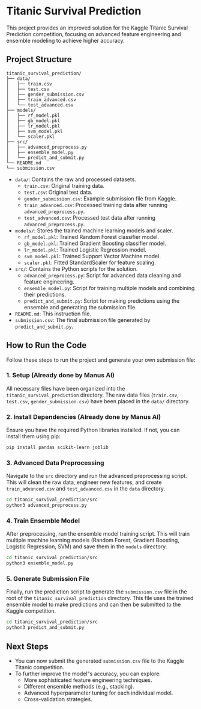 # Titanic Survival Prediction

This project provides an improved solution for the Kaggle Titanic Survival Prediction competition, focusing on advanced feature engineering and ensemble modeling to achieve higher accuracy.

## Project Structure

```
titanic_survival_prediction/
├── data/
│   ├── train.csv
│   ├── test.csv
│   ├── gender_submission.csv
│   ├── train_advanced.csv
│   └── test_advanced.csv
├── models/
│   ├── rf_model.pkl
│   ├── gb_model.pkl
│   ├── lr_model.pkl
│   ├── svm_model.pkl
│   └── scaler.pkl
├── src/
│   ├── advanced_preprocess.py
│   ├── ensemble_model.py
│   └── predict_and_submit.py
└── README.md
└── submission.csv
```

- `data/`: Contains the raw and processed datasets.
  - `train.csv`: Original training data.
  - `test.csv`: Original test data.
  - `gender_submission.csv`: Example submission file from Kaggle.
  - `train_advanced.csv`: Processed training data after running `advanced_preprocess.py`.
  - `test_advanced.csv`: Processed test data after running `advanced_preprocess.py`.
- `models/`: Stores the trained machine learning models and scaler.
  - `rf_model.pkl`: Trained Random Forest classifier model.
  - `gb_model.pkl`: Trained Gradient Boosting classifier model.
  - `lr_model.pkl`: Trained Logistic Regression model.
  - `svm_model.pkl`: Trained Support Vector Machine model.
  - `scaler.pkl`: Fitted StandardScaler for feature scaling.
- `src/`: Contains the Python scripts for the solution.
  - `advanced_preprocess.py`: Script for advanced data cleaning and feature engineering.
  - `ensemble_model.py`: Script for training multiple models and combining their predictions.
  - `predict_and_submit.py`: Script for making predictions using the ensemble and generating the submission file.
- `README.md`: This instruction file.
- `submission.csv`: The final submission file generated by `predict_and_submit.py`.

## How to Run the Code

Follow these steps to run the project and generate your own submission file:

### 1. Setup (Already done by Manus AI)

All necessary files have been organized into the `titanic_survival_prediction` directory. The raw data files (`train.csv`, `test.csv`, `gender_submission.csv`) have been placed in the `data/` directory.

### 2. Install Dependencies (Already done by Manus AI)

Ensure you have the required Python libraries installed. If not, you can install them using pip:

```bash
pip install pandas scikit-learn joblib
```

### 3. Advanced Data Preprocessing

Navigate to the `src` directory and run the advanced preprocessing script. This will clean the raw data, engineer new features, and create `train_advanced.csv` and `test_advanced.csv` in the `data` directory.

```bash
cd titanic_survival_prediction/src
python3 advanced_preprocess.py
```

### 4. Train Ensemble Model

After preprocessing, run the ensemble model training script. This will train multiple machine learning models (Random Forest, Gradient Boosting, Logistic Regression, SVM) and save them in the `models` directory.

```bash
cd titanic_survival_prediction/src
python3 ensemble_model.py
```

### 5. Generate Submission File

Finally, run the prediction script to generate the `submission.csv` file in the root of the `titanic_survival_prediction` directory. This file uses the trained ensemble model to make predictions and can then be submitted to the Kaggle competition.

```bash
cd titanic_survival_prediction/src
python3 predict_and_submit.py
```

## Next Steps

- You can now submit the generated `submission.csv` file to the Kaggle Titanic competition.
- To further improve the model\"s accuracy, you can explore:
    - More sophisticated feature engineering techniques.
    - Different ensemble methods (e.g., stacking).
    - Advanced hyperparameter tuning for each individual model.
    - Cross-validation strategies.
